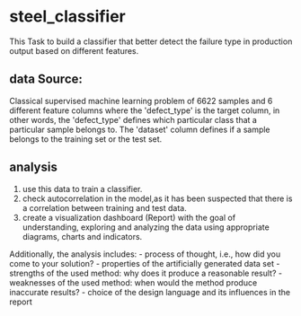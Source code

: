 # steel_classifier
This Task to build a classifier that better detect the failure type in production output based on different features. 

## data Source: 
Classical supervised machine learning problem of 6622 samples and 6 different feature columns where the 'defect_type' is  the target column, in other words, the 'defect_type' defines which particular class that a particular sample belongs to. The 'dataset' column defines if  a sample belongs to the training set or the test set.

## analysis 
1. use this data to train a classifier. 
2. check autocorrelation in the model,as it has been suspected that there is a correlation between training and test data. 
3. create a visualization dashboard (Report) with the goal of understanding, exploring and analyzing the data using appropriate diagrams, charts and indicators.


Additionally, the analysis includes:
    - process of thought, i.e., how did you come to your solution?
    - properties of the artificially generated data set
    - strengths of the used method: why does it produce a reasonable result?
    - weaknesses of the used method: when would the method produce inaccurate results?
    - choice of the design language and its influences in the report


